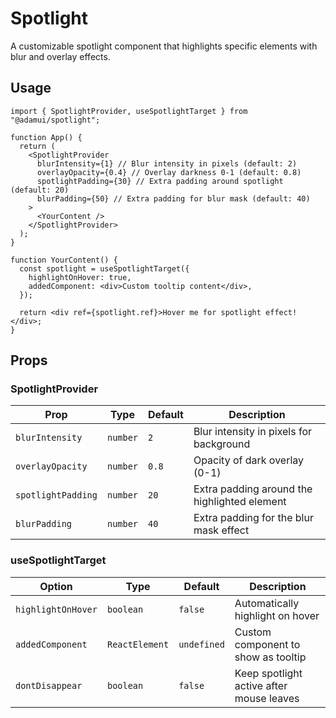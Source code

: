 # Spotlight

A customizable spotlight component that highlights specific elements with blur and overlay effects.

## Usage

```tsx
import { SpotlightProvider, useSpotlightTarget } from "@adamui/spotlight";

function App() {
  return (
    <SpotlightProvider
      blurIntensity={1} // Blur intensity in pixels (default: 2)
      overlayOpacity={0.4} // Overlay darkness 0-1 (default: 0.8)
      spotlightPadding={30} // Extra padding around spotlight (default: 20)
      blurPadding={50} // Extra padding for blur mask (default: 40)
    >
      <YourContent />
    </SpotlightProvider>
  );
}

function YourContent() {
  const spotlight = useSpotlightTarget({
    highlightOnHover: true,
    addedComponent: <div>Custom tooltip content</div>,
  });

  return <div ref={spotlight.ref}>Hover me for spotlight effect!</div>;
}
```

## Props

### SpotlightProvider

| Prop               | Type     | Default | Description                                  |
| ------------------ | -------- | ------- | -------------------------------------------- |
| `blurIntensity`    | `number` | `2`     | Blur intensity in pixels for background      |
| `overlayOpacity`   | `number` | `0.8`   | Opacity of dark overlay (0-1)                |
| `spotlightPadding` | `number` | `20`    | Extra padding around the highlighted element |
| `blurPadding`      | `number` | `40`    | Extra padding for the blur mask effect       |

### useSpotlightTarget

| Option             | Type           | Default     | Description                              |
| ------------------ | -------------- | ----------- | ---------------------------------------- |
| `highlightOnHover` | `boolean`      | `false`     | Automatically highlight on hover         |
| `addedComponent`   | `ReactElement` | `undefined` | Custom component to show as tooltip      |
| `dontDisappear`    | `boolean`      | `false`     | Keep spotlight active after mouse leaves |
